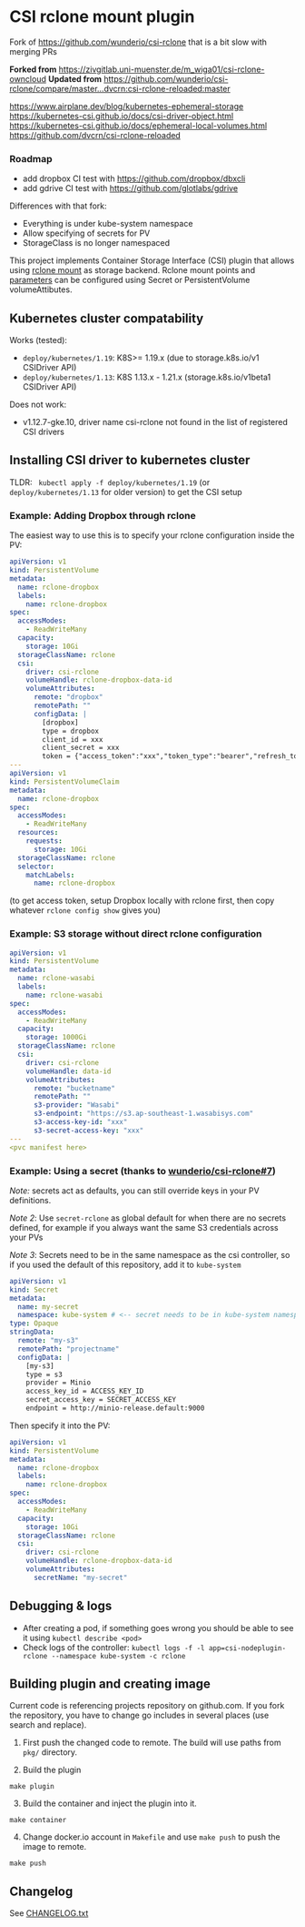 # CSI rclone mount plugin

Fork of https://github.com/wunderio/csi-rclone that is a bit slow with merging PRs

**Forked from** https://zivgitlab.uni-muenster.de/m_wiga01/csi-rclone-owncloud
**Updated from** https://github.com/wunderio/csi-rclone/compare/master...dvcrn:csi-rclone-reloaded:master

https://www.airplane.dev/blog/kubernetes-ephemeral-storage
https://kubernetes-csi.github.io/docs/csi-driver-object.html
https://kubernetes-csi.github.io/docs/ephemeral-local-volumes.html
https://github.com/dvcrn/csi-rclone-reloaded

### Roadmap

- add dropbox CI test with https://github.com/dropbox/dbxcli
- add gdrive CI test with https://github.com/glotlabs/gdrive

Differences with that fork:

- Everything is under kube-system namespace
- Allow specifying of secrets for PV
- StorageClass is no longer namespaced

This project implements Container Storage Interface (CSI) plugin that allows using [rclone mount](https://rclone.org/) as storage backend. Rclone mount points and [parameters](https://rclone.org/commands/rclone_mount/) can be configured using Secret or PersistentVolume volumeAttibutes.

## Kubernetes cluster compatability

Works (tested):

- `deploy/kubernetes/1.19`: K8S>= 1.19.x (due to storage.k8s.io/v1 CSIDriver API)
- `deploy/kubernetes/1.13`: K8S 1.13.x - 1.21.x (storage.k8s.io/v1beta1 CSIDriver API)

Does not work:

- v1.12.7-gke.10, driver name csi-rclone not found in the list of registered CSI drivers

## Installing CSI driver to kubernetes cluster

TLDR: ` kubectl apply -f deploy/kubernetes/1.19` (or `deploy/kubernetes/1.13` for older version) to get the CSI setup

### Example: Adding Dropbox through rclone

The easiest way to use this is to specify your rclone configuration inside the PV:

```yaml
apiVersion: v1
kind: PersistentVolume
metadata:
  name: rclone-dropbox
  labels:
    name: rclone-dropbox
spec:
  accessModes:
    - ReadWriteMany
  capacity:
    storage: 10Gi
  storageClassName: rclone
  csi:
    driver: csi-rclone
    volumeHandle: rclone-dropbox-data-id
    volumeAttributes:
      remote: "dropbox"
      remotePath: ""
      configData: |
        [dropbox]
        type = dropbox
        client_id = xxx
        client_secret = xxx
        token = {"access_token":"xxx","token_type":"bearer","refresh_token":"xxx","expiry":"xxx"}
---
apiVersion: v1
kind: PersistentVolumeClaim
metadata:
  name: rclone-dropbox
spec:
  accessModes:
    - ReadWriteMany
  resources:
    requests:
      storage: 10Gi
  storageClassName: rclone
  selector:
    matchLabels:
      name: rclone-dropbox
```

(to get access token, setup Dropbox locally with rclone first, then copy whatever `rclone config show` gives you)

### Example: S3 storage without direct rclone configuration

```yaml
apiVersion: v1
kind: PersistentVolume
metadata:
  name: rclone-wasabi
  labels:
    name: rclone-wasabi
spec:
  accessModes:
    - ReadWriteMany
  capacity:
    storage: 1000Gi
  storageClassName: rclone
  csi:
    driver: csi-rclone
    volumeHandle: data-id
    volumeAttributes:
      remote: "bucketname"
      remotePath: ""
      s3-provider: "Wasabi"
      s3-endpoint: "https://s3.ap-southeast-1.wasabisys.com"
      s3-access-key-id: "xxx"
      s3-secret-access-key: "xxx"
---
<pvc manifest here>
```

### Example: Using a secret (thanks to [wunderio/csi-rclone#7](https://github.com/wunderio/csi-rclone/pull/7))

_Note:_ secrets act as defaults, you can still override keys in your PV definitions.

_Note 2_: Use `secret-rclone` as global default for when there are no secrets defined, for example if you always want the same S3 credentials across your PVs

_Note 3_: Secrets need to be in the same namespace as the csi controller, so if you used the default of this repository, add it to `kube-system`

```yaml
apiVersion: v1
kind: Secret
metadata:
  name: my-secret
  namespace: kube-system # <-- secret needs to be in kube-system namespace, same as CSI controller
type: Opaque
stringData:
  remote: "my-s3"
  remotePath: "projectname"
  configData: |
    [my-s3]
    type = s3
    provider = Minio
    access_key_id = ACCESS_KEY_ID
    secret_access_key = SECRET_ACCESS_KEY
    endpoint = http://minio-release.default:9000
```

Then specify it into the PV:

```yaml
apiVersion: v1
kind: PersistentVolume
metadata:
  name: rclone-dropbox
  labels:
    name: rclone-dropbox
spec:
  accessModes:
    - ReadWriteMany
  capacity:
    storage: 10Gi
  storageClassName: rclone
  csi:
    driver: csi-rclone
    volumeHandle: rclone-dropbox-data-id
    volumeAttributes:
      secretName: "my-secret"
```

## Debugging & logs

- After creating a pod, if something goes wrong you should be able to see it using `kubectl describe <pod>`
- Check logs of the controller: `kubectl logs -f -l app=csi-nodeplugin-rclone --namespace kube-system -c rclone`

## Building plugin and creating image

Current code is referencing projects repository on github.com. If you fork the repository, you have to change go includes in several places (use search and replace).

1. First push the changed code to remote. The build will use paths from `pkg/` directory.

2. Build the plugin

```
make plugin
```

3. Build the container and inject the plugin into it.

```
make container
```

4. Change docker.io account in `Makefile` and use `make push` to push the image to remote.

```
make push
```

## Changelog

See [CHANGELOG.txt](CHANGELOG.txt)
